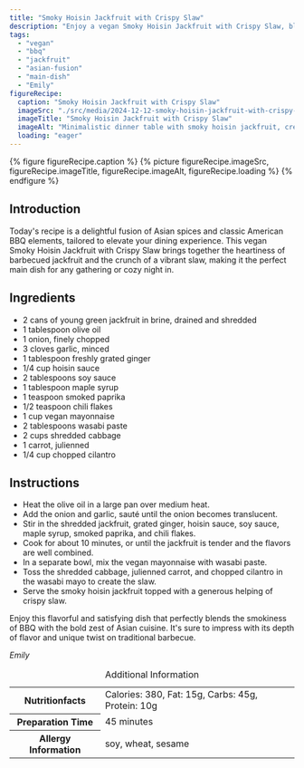 ```yaml
---
title: "Smoky Hoisin Jackfruit with Crispy Slaw"
description: "Enjoy a vegan Smoky Hoisin Jackfruit with Crispy Slaw, blending American BBQ and Asian flavors for a unique dining experience. Perfect for any meal."
tags:
  - "vegan"
  - "bbq"
  - "jackfruit"
  - "asian-fusion"
  - "main-dish"
  - "Emily"
figureRecipe: 
  caption: "Smoky Hoisin Jackfruit with Crispy Slaw"
  imageSrc: "./src/media/2024-12-12-smoky-hoisin-jackfruit-with-crispy-slaw-9263.png"
  imageTitle: "Smoky Hoisin Jackfruit with Crispy Slaw"
  imageAlt: "Minimalistic dinner table with smoky hoisin jackfruit, creamy wasabi slaw on a white plate, under natural light, showcasing vibrant textures."
  loading: "eager"
---
```


{% figure figureRecipe.caption %}
{% picture figureRecipe.imageSrc, figureRecipe.imageTitle, figureRecipe.imageAlt, figureRecipe.loading %}
{% endfigure %}

## Introduction

Today's recipe is a delightful fusion of Asian spices and classic American BBQ elements, tailored to elevate your dining experience. This vegan Smoky Hoisin Jackfruit with Crispy Slaw brings together the heartiness of barbecued jackfruit and the crunch of a vibrant slaw, making it the perfect main dish for any gathering or cozy night in.

## Ingredients

- 2 cans of young green jackfruit in brine, drained and shredded
- 1 tablespoon olive oil
- 1 onion, finely chopped
- 3 cloves garlic, minced
- 1 tablespoon freshly grated ginger
- 1/4 cup hoisin sauce
- 2 tablespoons soy sauce
- 1 tablespoon maple syrup
- 1 teaspoon smoked paprika
- 1/2 teaspoon chili flakes
- 1 cup vegan mayonnaise
- 2 tablespoons wasabi paste
- 2 cups shredded cabbage
- 1 carrot, julienned
- 1/4 cup chopped cilantro

## Instructions

- Heat the olive oil in a large pan over medium heat.
- Add the onion and garlic, sauté until the onion becomes translucent.
- Stir in the shredded jackfruit, grated ginger, hoisin sauce, soy sauce, maple syrup, smoked paprika, and chili flakes.
- Cook for about 10 minutes, or until the jackfruit is tender and the flavors are well combined.
- In a separate bowl, mix the vegan mayonnaise with wasabi paste.
- Toss the shredded cabbage, julienned carrot, and chopped cilantro in the wasabi mayo to create the slaw.
- Serve the smoky hoisin jackfruit topped with a generous helping of crispy slaw.

Enjoy this flavorful and satisfying dish that perfectly blends the smokiness of BBQ with the bold zest of Asian cuisine. It's sure to impress with its depth of flavor and unique twist on traditional barbecue.

*Emily*

<table><caption class='sr-only'>Additional Information</caption><tr><th>Nutritionfacts</th><td>Calories: 380, Fat: 15g, Carbs: 45g, Protein: 10g&nbsp;</td></tr><tr><th>Preparation Time</th><td>45 minutes&nbsp;</td></tr><tr><th>Allergy Information</th><td>soy, wheat, sesame&nbsp;</td></tr></table>

